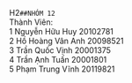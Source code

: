H2`##NHÓM 12`
<br>
Thành Viên:<br>
1 Nguyễn Hữu Huy 20102781<br>
2 Hồ Hoàng Vân Anh 20098521<br>
3 Trần Quốc Vịnh 20001375<br>
4 Trần Ạnh Tuấn 20001801<br>
5 Phạm Trung Vĩnh 20119821

